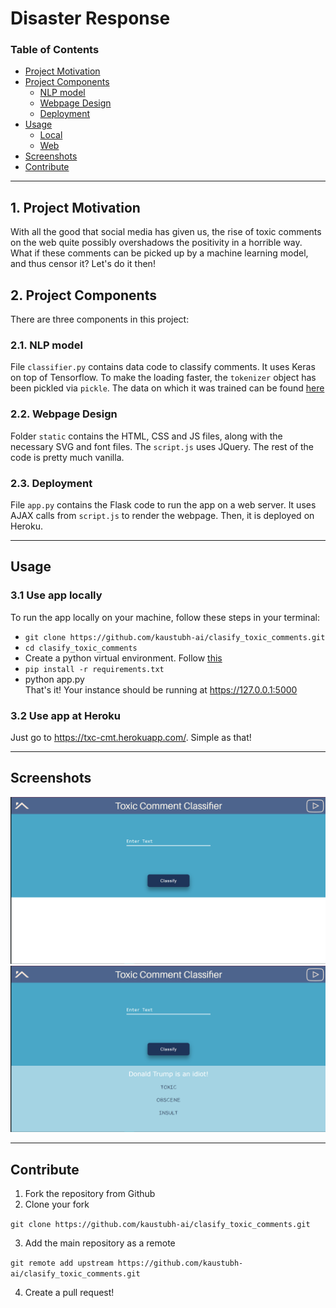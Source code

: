 
# Disaster Response

### Table of Contents

- [Project Motivation](#motivation)
- [Project Components](#components)
  - [NLP model](#etl_pipeline)
  - [Webpage Design](#ml_pipeline)
  - [Deployment](#flask)
- [Usage](#usage)
  - [Local](#local)
  - [Web](#web)
- [Screenshots](#screenshots) 
- [Contribute](#contribute)

***

<a id='motivation'></a>

## 1. Project Motivation

With all the good that social media has given us, the rise of toxic comments on the web quite possibly overshadows the positivity in a horrible way. What if these comments can be picked up by a machine learning model, and thus censor it? Let's do it then!

<a id='components'></a>

## 2. Project Components

There are three components in this project:

<a id='etl_pipeline'></a>

### 2.1. NLP model

File `classifier.py` contains data code to classify comments. It uses Keras on top of Tensorflow. To make the loading faster, the `tokenizer` object has been pickled via `pickle`. The data on which it was trained can be found [here](https://www.kaggle.com/c/jigsaw-toxic-comment-classification-challenge/data)

<a id='ml_pipeline'></a>

### 2.2. Webpage Design

Folder  `static` contains the HTML, CSS and JS files, along with the necessary SVG and font files. The `script.js` uses JQuery. The rest of the code is pretty much vanilla. 

### 2.3. Deployment

File `app.py` contains the Flask code to run the app on a web server. It uses AJAX calls from `script.js` to render the webpage. Then, it is deployed on Heroku.

***

<a name="usage"/>

## Usage

<a id='local'></a>

### 3.1 Use app locally

To run the app locally on your machine, follow these steps in your terminal:
* `git clone https://github.com/kaustubh-ai/clasify_toxic_comments.git`
* `cd clasify_toxic_comments`
* Create a python virtual environment. Follow [this](https://packaging.python.org/guides/installing-using-pip-and-virtual-environments/)
* `pip install -r requirements.txt`
* python app.py <br>
That's it! Your instance should be running at https://127.0.0.1:5000

### 3.2 Use app at Heroku

Just go to https://txc-cmt.herokuapp.com/. Simple as that!

***

<a name="screenshots"/>

## Screenshots

![home_page.png](Screenshots/home_page.png)
![classified](Screenshots/classified.png)

***

<a name="contribute"/>

## Contribute
1.  Fork the repository from Github
2.  Clone your fork

`git clone https://github.com/kaustubh-ai/clasify_toxic_comments.git`

3.  Add the main repository as a remote

```git remote add upstream https://github.com/kaustubh-ai/clasify_toxic_comments.git```

4.  Create a pull request!